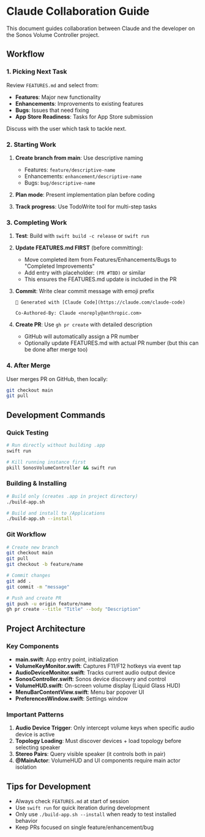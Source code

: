# Claude Collaboration Guide

This document guides collaboration between Claude and the developer on the Sonos Volume Controller project.

## Workflow

### 1. Picking Next Task

Review `FEATURES.md` and select from:
- **Features**: Major new functionality
- **Enhancements**: Improvements to existing features
- **Bugs**: Issues that need fixing
- **App Store Readiness**: Tasks for App Store submission

Discuss with the user which task to tackle next.

### 2. Starting Work

1. **Create branch from main**: Use descriptive naming
   - Features: `feature/descriptive-name`
   - Enhancements: `enhancement/descriptive-name`
   - Bugs: `bug/descriptive-name`

2. **Plan mode**: Present implementation plan before coding

3. **Track progress**: Use TodoWrite tool for multi-step tasks

### 3. Completing Work

1. **Test**: Build with `swift build -c release` or `swift run`

2. **Update FEATURES.md FIRST** (before committing):
   - Move completed item from Features/Enhancements/Bugs to "Completed Improvements"
   - Add entry with placeholder: `(PR #TBD)` or similar
   - This ensures the FEATURES.md update is included in the PR

3. **Commit**: Write clear commit message with emoji prefix
   ```
   🤖 Generated with [Claude Code](https://claude.com/claude-code)

   Co-Authored-By: Claude <noreply@anthropic.com>
   ```

4. **Create PR**: Use `gh pr create` with detailed description
   - GitHub will automatically assign a PR number
   - Optionally update FEATURES.md with actual PR number (but this can be done after merge too)

### 4. After Merge

User merges PR on GitHub, then locally:
```bash
git checkout main
git pull
```

## Development Commands

### Quick Testing
```bash
# Run directly without building .app
swift run

# Kill running instance first
pkill SonosVolumeController && swift run
```

### Building & Installing
```bash
# Build only (creates .app in project directory)
./build-app.sh

# Build and install to /Applications
./build-app.sh --install
```

### Git Workflow
```bash
# Create new branch
git checkout main
git pull
git checkout -b feature/name

# Commit changes
git add .
git commit -m "message"

# Push and create PR
git push -u origin feature/name
gh pr create --title "Title" --body "Description"
```

## Project Architecture

### Key Components

- **main.swift**: App entry point, initialization
- **VolumeKeyMonitor.swift**: Captures F11/F12 hotkeys via event tap
- **AudioDeviceMonitor.swift**: Tracks current audio output device
- **SonosController.swift**: Sonos device discovery and control
- **VolumeHUD.swift**: On-screen volume display (Liquid Glass HUD)
- **MenuBarContentView.swift**: Menu bar popover UI
- **PreferencesWindow.swift**: Settings window

### Important Patterns

1. **Audio Device Trigger**: Only intercept volume keys when specific audio device is active
2. **Topology Loading**: Must discover devices + load topology before selecting speaker
3. **Stereo Pairs**: Query visible speaker (it controls both in pair)
4. **@MainActor**: VolumeHUD and UI components require main actor isolation

## Tips for Development

- Always check `FEATURES.md` at start of session
- Use `swift run` for quick iteration during development
- Only use `./build-app.sh --install` when ready to test installed behavior
- Keep PRs focused on single feature/enhancement/bug